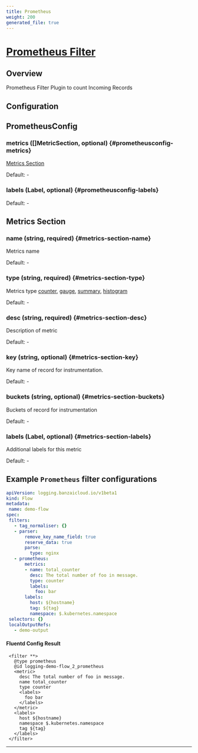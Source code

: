 ```yaml
---
title: Prometheus
weight: 200
generated_file: true
---
```


# [Prometheus Filter](https://github.com/fluent/fluent-plugin-prometheus#prometheus-outputfilter-plugin)
## Overview
 Prometheus Filter Plugin to count Incoming Records

## Configuration
## PrometheusConfig

### metrics ([]MetricSection, optional) {#prometheusconfig-metrics}

[Metrics Section](#metrics-section) 

Default: -

### labels (Label, optional) {#prometheusconfig-labels}

Default: -


## Metrics Section

### name (string, required) {#metrics-section-name}

Metrics name 

Default: -

### type (string, required) {#metrics-section-type}

Metrics type [counter](https://github.com/fluent/fluent-plugin-prometheus#counter-type), [gauge](https://github.com/fluent/fluent-plugin-prometheus#gauge-type), [summary](https://github.com/fluent/fluent-plugin-prometheus#summary-type), [histogram](https://github.com/fluent/fluent-plugin-prometheus#histogram-type) 

Default: -

### desc (string, required) {#metrics-section-desc}

Description of metric 

Default: -

### key (string, optional) {#metrics-section-key}

Key name of record for instrumentation. 

Default: -

### buckets (string, optional) {#metrics-section-buckets}

Buckets of record for instrumentation 

Default: -

### labels (Label, optional) {#metrics-section-labels}

Additional labels for this metric 

Default: -


 ## Example `Prometheus` filter configurations
 ```yaml
apiVersion: logging.banzaicloud.io/v1beta1
kind: Flow
metadata:
  name: demo-flow
spec:
  filters:
    - tag_normaliser: {}
    - parser:
        remove_key_name_field: true
        reserve_data: true
        parse:
          type: nginx
    - prometheus:
        metrics:
        - name: total_counter
          desc: The total number of foo in message.
          type: counter
          labels:
            foo: bar
        labels:
          host: ${hostname}
          tag: ${tag}
          namespace: $.kubernetes.namespace
  selectors: {}
  localOutputRefs:
    - demo-output
 ```

 #### Fluentd Config Result
 ```
  <filter **>
    @type prometheus
    @id logging-demo-flow_2_prometheus
    <metric>
      desc The total number of foo in message.
      name total_counter
      type counter
      <labels>
        foo bar
      </labels>
    </metric>
    <labels>
      host ${hostname}
      namespace $.kubernetes.namespace
      tag ${tag}
    </labels>
  </filter>
 ```

---
